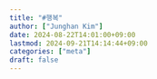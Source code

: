 ```yaml
---
title: "#행복"
author: ["Junghan Kim"]
date: 2024-08-22T14:01:00+09:00
lastmod: 2024-09-21T14:14:44+09:00
categories: ["meta"]
draft: false
---
```

